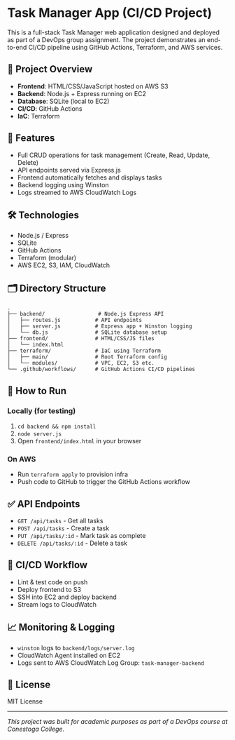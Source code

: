 # Task Manager App (CI/CD Project)

This is a full-stack Task Manager web application designed and deployed as part of a DevOps group assignment. The project demonstrates an end-to-end CI/CD pipeline using GitHub Actions, Terraform, and AWS services.

## 🔧 Project Overview

- **Frontend**: HTML/CSS/JavaScript hosted on AWS S3
- **Backend**: Node.js + Express running on EC2
- **Database**: SQLite (local to EC2)
- **CI/CD**: GitHub Actions
- **IaC**: Terraform

## 🚀 Features

- Full CRUD operations for task management (Create, Read, Update, Delete)
- API endpoints served via Express.js
- Frontend automatically fetches and displays tasks
- Backend logging using Winston
- Logs streamed to AWS CloudWatch Logs

## 🛠️ Technologies

- Node.js / Express
- SQLite
- GitHub Actions
- Terraform (modular)
- AWS EC2, S3, IAM, CloudWatch

## 🗂️ Directory Structure

```
.
├── backend/                 # Node.js Express API
│   ├── routes.js           # API endpoints
│   ├── server.js           # Express app + Winston logging
│   └── db.js               # SQLite database setup
├── frontend/               # HTML/CSS/JS files
│   └── index.html
├── terraform/              # IaC using Terraform
│   ├── main/               # Root Terraform config
│   └── modules/            # VPC, EC2, S3 etc.
└── .github/workflows/      # GitHub Actions CI/CD pipelines
```

## 🧪 How to Run

### Locally (for testing)
1. `cd backend && npm install`
2. `node server.js`
3. Open `frontend/index.html` in your browser

### On AWS
- Run `terraform apply` to provision infra
- Push code to GitHub to trigger the GitHub Actions workflow

## ✅ API Endpoints

- `GET /api/tasks` - Get all tasks
- `POST /api/tasks` - Create a task
- `PUT /api/tasks/:id` - Mark task as complete
- `DELETE /api/tasks/:id` - Delete a task

## 🧩 CI/CD Workflow

- Lint & test code on push
- Deploy frontend to S3
- SSH into EC2 and deploy backend
- Stream logs to CloudWatch

## 📈 Monitoring & Logging

- `winston` logs to `backend/logs/server.log`
- CloudWatch Agent installed on EC2
- Logs sent to AWS CloudWatch Log Group: `task-manager-backend`

## 📄 License

MIT License

---
*This project was built for academic purposes as part of a DevOps course at Conestoga College.*
